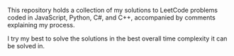 This repository holds a collection of my solutions to LeetCode problems coded in JavaScript, Python, C#, and C++, accompanied by comments explaining my process.

I try my best to solve the solutions in the best overall time complexity it can be solved in. 

